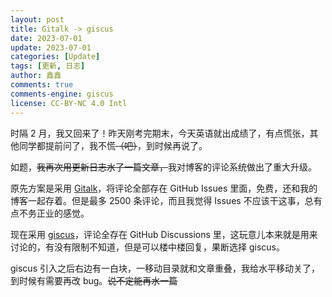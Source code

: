 ```yaml
---
layout: post
title: Gitalk -> giscus
date: 2023-07-01
update: 2023-07-01
categories: [Update]
tags: [更新, 日志]
author: 鑫鑫
comments: true
comments-engine: giscus
license: CC-BY-NC 4.0 Intl
---
```


时隔 2 月，我又回来了！昨天刚考完期末，今天英语就出成绩了，有点慌张，其他同学都提前问了，我不慌~~（吧）~~，到时候再说了。

如题，~~我再次用更新日志水了一篇文章，~~我对博客的评论系统做出了重大升级。

原先方案是采用 [Gitalk](https://gitalk.github.io)，将评论全部存在 GitHub Issues 里面，免费，还和我的博客一起存着。但是最多 2500 条评论，而且我觉得 Issues 不应该干这事，总有点不务正业的感觉。

现在采用 [giscus](https://giscus.app)，评论全存在 GitHub Discussions 里，这玩意儿本来就是用来讨论的，有没有限制不知道，但是可以楼中楼回复，果断选择 giscus。

giscus 引入之后右边有一白块，一移动目录就和文章重叠，我给水平移动关了，到时候有需要再改 bug。~~说不定能再水一篇~~
